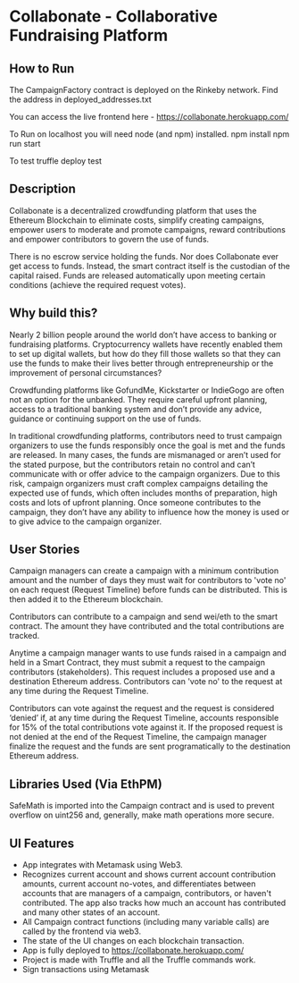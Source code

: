 # Collabonate - Collaborative Fundraising Platform

## How to Run

The CampaignFactory contract is deployed on the Rinkeby network. Find the address in deployed_addresses.txt

You can access the live frontend here - https://collabonate.herokuapp.com/

To Run on localhost you will need node (and npm) installed.
npm install
npm run start

To test
truffle deploy
test

## Description

Collabonate is a decentralized crowdfunding platform that uses the Ethereum Blockchain to eliminate costs, simplify creating campaigns, empower users to moderate and promote campaigns, reward contributions and empower contributors to govern the use of funds.

There is no escrow service holding the funds. Nor does Collabonate ever get access to funds. Instead, the smart contract itself is the custodian of the capital raised. Funds are released automatically upon meeting certain conditions (achieve the required request votes).

## Why build this?

Nearly 2 billion people around the world don’t have access to banking or fundraising platforms. Cryptocurrency wallets have recently enabled them to set up digital wallets, but how do they fill those wallets so that they can use the funds to make their lives better through entrepreneurship or the improvement of personal circumstances?

Crowdfunding platforms like GofundMe, Kickstarter or IndieGogo are often not an option for the unbanked. They require careful upfront planning, access to a traditional banking system and don’t provide any advice, guidance or continuing support on the use of funds.

In traditional crowdfunding platforms, contributors need to trust campaign organizers to use the funds responsibly once the goal is met and the funds are released. In many cases, the funds are mismanaged or aren’t used for the stated purpose, but the contributors retain no control and can’t communicate with or offer advice to the campaign organizers. Due to this risk, campaign organizers must craft complex campaigns detailing the expected use of funds, which often includes months of preparation, high costs and lots of upfront planning. Once someone contributes to the campaign, they don’t have any ability to influence how the money is used or to give advice to the campaign organizer.

## User Stories

Campaign managers can create a campaign with a minimum contribution amount and the number of days they must wait for contributors to 'vote no' on each request (Request Timeline) before funds can be distributed. This is then added it to the Ethereum blockchain.

Contributors can contribute to a campaign and send wei/eth to the smart contract. The amount they have contributed and the total contributions are tracked.

Anytime a campaign manager wants to use funds raised in a campaign and held in a Smart Contract, they must submit a request to the campaign contributors (stakeholders). This request includes a proposed use and a destination Ethereum address. Contributors can 'vote no' to the request at any time during the Request Timeline.

Contributors can vote against the request and the request is considered ‘denied’ if, at any time during the Request Timeline, accounts responsible for 15% of the total contributions vote against it. If the proposed request is not denied at the end of the Request Timeline, the campaign manager finalize the request and the funds are sent programatically to the destination Ethereum address.

## Libraries Used (Via EthPM)

SafeMath is imported into the Campaign contract and is used to prevent overflow on uint256 and, generally, make math operations more secure.

## UI Features

-   App integrates with Metamask using Web3.
-   Recognizes current account and shows current account contribution amounts, current account no-votes, and differentiates between accounts that are managers of a campaign, contributors, or haven't contributed. The app also tracks how much an account has contributed and many other states of an account.
-   All Campaign contract functions (including many variable calls) are called by the frontend via web3.
-   The state of the UI changes on each blockchain transaction.
-   App is fully deployed to https://collabonate.herokuapp.com/
-   Project is made with Truffle and all the Truffle commands work.
-   Sign transactions using Metamask

